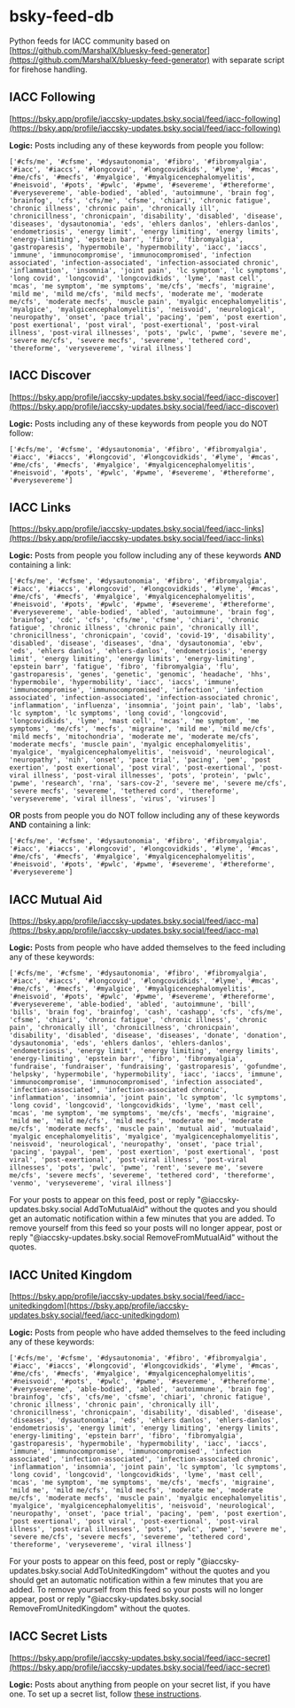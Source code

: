 # bsky-feed-db

Python feeds for IACC community based on [https://github.com/MarshalX/bluesky-feed-generator](https://github.com/MarshalX/bluesky-feed-generator) with separate script for firehose handling.

## IACC Following

[https://bsky.app/profile/iaccsky-updates.bsky.social/feed/iacc-following](https://bsky.app/profile/iaccsky-updates.bsky.social/feed/iacc-following)

**Logic:** Posts including any of these keywords from people you follow:

```
['#cfs/me', '#cfsme', '#dysautonomia', '#fibro', '#fibromyalgia', '#iacc', '#iaccs', '#longcovid', '#longcovidkids', '#lyme', '#mcas', '#me/cfs', '#mecfs', '#myalgice', '#myalgicencephalomyelitis', '#neisvoid', '#pots', '#pwlc', '#pwme', '#severeme', '#thereforme', '#verysevereme', 'able-bodied', 'abled', 'autoimmune', 'brain fog', 'brainfog', 'cfs', 'cfs/me', 'cfsme', 'chiari', 'chronic fatigue', 'chronic illness', 'chronic pain', 'chronically ill', 'chronicillness', 'chronicpain', 'disability', 'disabled', 'disease', 'diseases', 'dysautonomia', 'eds', 'ehlers danlos', 'ehlers-danlos', 'endometriosis', 'energy limit', 'energy limiting', 'energy limits', 'energy-limiting', 'epstein barr', 'fibro', 'fibromyalgia', 'gastroparesis', 'hypermobile', 'hypermobility', 'iacc', 'iaccs', 'immune', 'immunocompromise', 'immunocompromised', 'infection associated', 'infection-associated', 'infection-associated chronic', 'inflammation', 'insomnia', 'joint pain', 'lc symptom', 'lc symptoms', 'long covid', 'longcovid', 'longcovidkids', 'lyme', 'mast cell', 'mcas', 'me symptom', 'me symptoms', 'me/cfs', 'mecfs', 'migraine', 'mild me', 'mild me/cfs', 'mild mecfs', 'moderate me', 'moderate me/cfs', 'moderate mecfs', 'muscle pain', 'myalgic encephalomyelitis', 'myalgice', 'myalgicencephalomyelitis', 'neisvoid', 'neurological', 'neuropathy', 'onset', 'pace trial', 'pacing', 'pem', 'post exertion', 'post exertional', 'post viral', 'post-exertional', 'post-viral illness', 'post-viral illnesses', 'pots', 'pwlc', 'pwme', 'severe me', 'severe me/cfs', 'severe mecfs', 'severeme', 'tethered cord', 'thereforme', 'verysevereme', 'viral illness']
```

## IACC Discover

[https://bsky.app/profile/iaccsky-updates.bsky.social/feed/iacc-discover](https://bsky.app/profile/iaccsky-updates.bsky.social/feed/iacc-discover)

**Logic:** Posts including any of these keywords from people you do NOT follow:

````
['#cfs/me', '#cfsme', '#dysautonomia', '#fibro', '#fibromyalgia', '#iacc', '#iaccs', '#longcovid', '#longcovidkids', '#lyme', '#mcas', '#me/cfs', '#mecfs', '#myalgice', '#myalgicencephalomyelitis', '#neisvoid', '#pots', '#pwlc', '#pwme', '#severeme', '#thereforme', '#verysevereme']
````

## IACC Links

[https://bsky.app/profile/iaccsky-updates.bsky.social/feed/iacc-links](https://bsky.app/profile/iaccsky-updates.bsky.social/feed/iacc-links)

**Logic:** Posts from people you follow including any of these keywords **AND** containing a link:

````
['#cfs/me', '#cfsme', '#dysautonomia', '#fibro', '#fibromyalgia', '#iacc', '#iaccs', '#longcovid', '#longcovidkids', '#lyme', '#mcas', '#me/cfs', '#mecfs', '#myalgice', '#myalgicencephalomyelitis', '#neisvoid', '#pots', '#pwlc', '#pwme', '#severeme', '#thereforme', '#verysevereme', 'able-bodied', 'abled', 'autoimmune', 'brain fog', 'brainfog', 'cdc', 'cfs', 'cfs/me', 'cfsme', 'chiari', 'chronic fatigue', 'chronic illness', 'chronic pain', 'chronically ill', 'chronicillness', 'chronicpain', 'covid', 'covid-19', 'disability', 'disabled', 'disease', 'diseases', 'dna', 'dysautonomia', 'ebv', 'eds', 'ehlers danlos', 'ehlers-danlos', 'endometriosis', 'energy limit', 'energy limiting', 'energy limits', 'energy-limiting', 'epstein barr', 'fatigue', 'fibro', 'fibromyalgia', 'flu', 'gastroparesis', 'genes', 'genetic', 'genomic', 'headache', 'hhs', 'hypermobile', 'hypermobility', 'iacc', 'iaccs', 'immune', 'immunocompromise', 'immunocompromised', 'infection', 'infection associated', 'infection-associated', 'infection-associated chronic', 'inflammation', 'influenza', 'insomnia', 'joint pain', 'lab', 'labs', 'lc symptom', 'lc symptoms', 'long covid', 'longcovid', 'longcovidkids', 'lyme', 'mast cell', 'mcas', 'me symptom', 'me symptoms', 'me/cfs', 'mecfs', 'migraine', 'mild me', 'mild me/cfs', 'mild mecfs', 'mitochondria', 'moderate me', 'moderate me/cfs', 'moderate mecfs', 'muscle pain', 'myalgic encephalomyelitis', 'myalgice', 'myalgicencephalomyelitis', 'neisvoid', 'neurological', 'neuropathy', 'nih', 'onset', 'pace trial', 'pacing', 'pem', 'post exertion', 'post exertional', 'post viral', 'post-exertional', 'post-viral illness', 'post-viral illnesses', 'pots', 'protein', 'pwlc', 'pwme', 'research', 'rna', 'sars-cov-2', 'severe me', 'severe me/cfs', 'severe mecfs', 'severeme', 'tethered cord', 'thereforme', 'verysevereme', 'viral illness', 'virus', 'viruses']
````

**OR** posts from people you do NOT follow including any of these keywords **AND** containing a link:

````
['#cfs/me', '#cfsme', '#dysautonomia', '#fibro', '#fibromyalgia', '#iacc', '#iaccs', '#longcovid', '#longcovidkids', '#lyme', '#mcas', '#me/cfs', '#mecfs', '#myalgice', '#myalgicencephalomyelitis', '#neisvoid', '#pots', '#pwlc', '#pwme', '#severeme', '#thereforme', '#verysevereme']
````

## IACC Mutual Aid

[https://bsky.app/profile/iaccsky-updates.bsky.social/feed/iacc-ma](https://bsky.app/profile/iaccsky-updates.bsky.social/feed/iacc-ma)

**Logic:** Posts from people who have added themselves to the feed including any of these keywords:

````
['#cfs/me', '#cfsme', '#dysautonomia', '#fibro', '#fibromyalgia', '#iacc', '#iaccs', '#longcovid', '#longcovidkids', '#lyme', '#mcas', '#me/cfs', '#mecfs', '#myalgice', '#myalgicencephalomyelitis', '#neisvoid', '#pots', '#pwlc', '#pwme', '#severeme', '#thereforme', '#verysevereme', 'able-bodied', 'abled', 'autoimmune', 'bill', 'bills', 'brain fog', 'brainfog', 'cash', 'cashapp', 'cfs', 'cfs/me', 'cfsme', 'chiari', 'chronic fatigue', 'chronic illness', 'chronic pain', 'chronically ill', 'chronicillness', 'chronicpain', 'disability', 'disabled', 'disease', 'diseases', 'donate', 'donation', 'dysautonomia', 'eds', 'ehlers danlos', 'ehlers-danlos', 'endometriosis', 'energy limit', 'energy limiting', 'energy limits', 'energy-limiting', 'epstein barr', 'fibro', 'fibromyalgia', 'fundraise', 'fundraiser', 'fundraising', 'gastroparesis', 'gofundme', 'helpsky', 'hypermobile', 'hypermobility', 'iacc', 'iaccs', 'immune', 'immunocompromise', 'immunocompromised', 'infection associated', 'infection-associated', 'infection-associated chronic', 'inflammation', 'insomnia', 'joint pain', 'lc symptom', 'lc symptoms', 'long covid', 'longcovid', 'longcovidkids', 'lyme', 'mast cell', 'mcas', 'me symptom', 'me symptoms', 'me/cfs', 'mecfs', 'migraine', 'mild me', 'mild me/cfs', 'mild mecfs', 'moderate me', 'moderate me/cfs', 'moderate mecfs', 'muscle pain', 'mutual aid', 'mutualaid', 'myalgic encephalomyelitis', 'myalgice', 'myalgicencephalomyelitis', 'neisvoid', 'neurological', 'neuropathy', 'onset', 'pace trial', 'pacing', 'paypal', 'pem', 'post exertion', 'post exertional', 'post viral', 'post-exertional', 'post-viral illness', 'post-viral illnesses', 'pots', 'pwlc', 'pwme', 'rent', 'severe me', 'severe me/cfs', 'severe mecfs', 'severeme', 'tethered cord', 'thereforme', 'venmo', 'verysevereme', 'viral illness']
````

For your posts to appear on this feed, post or reply "@iaccsky-updates.bsky.social AddToMutualAid" without the quotes and you should get an automatic notification within a few minutes that you are added. To remove yourself from this feed so your posts will no longer appear, post or reply "@iaccsky-updates.bsky.social RemoveFromMutualAid" without the quotes.

## IACC United Kingdom

[https://bsky.app/profile/iaccsky-updates.bsky.social/feed/iacc-unitedkingdom](https://bsky.app/profile/iaccsky-updates.bsky.social/feed/iacc-unitedkingdom)

**Logic:** Posts from people who have added themselves to the feed including any of these keywords:

````
['#cfs/me', '#cfsme', '#dysautonomia', '#fibro', '#fibromyalgia', '#iacc', '#iaccs', '#longcovid', '#longcovidkids', '#lyme', '#mcas', '#me/cfs', '#mecfs', '#myalgice', '#myalgicencephalomyelitis', '#neisvoid', '#pots', '#pwlc', '#pwme', '#severeme', '#thereforme', '#verysevereme', 'able-bodied', 'abled', 'autoimmune', 'brain fog', 'brainfog', 'cfs', 'cfs/me', 'cfsme', 'chiari', 'chronic fatigue', 'chronic illness', 'chronic pain', 'chronically ill', 'chronicillness', 'chronicpain', 'disability', 'disabled', 'disease', 'diseases', 'dysautonomia', 'eds', 'ehlers danlos', 'ehlers-danlos', 'endometriosis', 'energy limit', 'energy limiting', 'energy limits', 'energy-limiting', 'epstein barr', 'fibro', 'fibromyalgia', 'gastroparesis', 'hypermobile', 'hypermobility', 'iacc', 'iaccs', 'immune', 'immunocompromise', 'immunocompromised', 'infection associated', 'infection-associated', 'infection-associated chronic', 'inflammation', 'insomnia', 'joint pain', 'lc symptom', 'lc symptoms', 'long covid', 'longcovid', 'longcovidkids', 'lyme', 'mast cell', 'mcas', 'me symptom', 'me symptoms', 'me/cfs', 'mecfs', 'migraine', 'mild me', 'mild me/cfs', 'mild mecfs', 'moderate me', 'moderate me/cfs', 'moderate mecfs', 'muscle pain', 'myalgic encephalomyelitis', 'myalgice', 'myalgicencephalomyelitis', 'neisvoid', 'neurological', 'neuropathy', 'onset', 'pace trial', 'pacing', 'pem', 'post exertion', 'post exertional', 'post viral', 'post-exertional', 'post-viral illness', 'post-viral illnesses', 'pots', 'pwlc', 'pwme', 'severe me', 'severe me/cfs', 'severe mecfs', 'severeme', 'tethered cord', 'thereforme', 'verysevereme', 'viral illness']
````

For your posts to appear on this feed, post or reply "@iaccsky-updates.bsky.social AddToUnitedKingdom" without the quotes and you should get an automatic notification within a few minutes that you are added. To remove yourself from this feed so your posts will no longer appear, post or reply "@iaccsky-updates.bsky.social RemoveFromUnitedKingdom" without the quotes.

## IACC Secret Lists

[https://bsky.app/profile/iaccsky-updates.bsky.social/feed/iacc-secret](https://bsky.app/profile/iaccsky-updates.bsky.social/feed/iacc-secret)

**Logic:** Posts about anything from people on your secret list, if you have one. To set up a secret list, follow [these instructions](https://bsky.app/profile/iaccsky-updates.bsky.social/post/3lkozm675ws2h).
